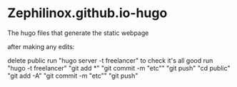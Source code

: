 # Zephilinox.github.io-hugo
The hugo files that generate the static webpage

after making any edits:

delete public
run "hugo server -t freelancer" to check it's all good
run "hugo -t freelancer"
"git add *"
"git commit -m "etc""
"git push"
"cd public"
"git add -A"
"git commit -m "etc""
"git push"



